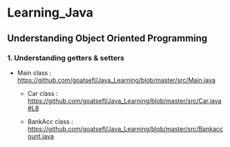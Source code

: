 # Learning_Java
## Understanding Object Oriented Programming
### 1. Understanding getters & setters
 
* Main class : https://github.com/goatsefl/Java_Learning/blob/master/src/Main.java 

  * Car class : https://github.com/goatsefl/Java_Learning/blob/master/src/Car.java#L8

  * BankAcc class : https://github.com/goatsefl/Java_Learning/blob/master/src/Bankaccount.java
